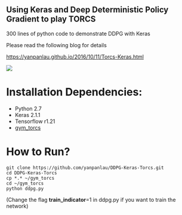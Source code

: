 ## Using Keras and Deep Deterministic Policy Gradient to play TORCS

300 lines of python code to demonstrate DDPG with Keras

Please read the following blog for details

https://yanpanlau.github.io/2016/10/11/Torcs-Keras.html

![](fast.gif)

# Installation Dependencies:

* Python 2.7
* Keras 2.1.1
* Tensorflow r1.21
* [gym_torcs](https://github.com/ugo-nama-kun/gym_torcs)

# How to Run?

```
git clone https://github.com/yanpanlau/DDPG-Keras-Torcs.git
cd DDPG-Keras-Torcs
cp *.* ~/gym_torcs
cd ~/gym_torcs
python ddpg.py 
```

(Change the flag **train_indicator**=1 in ddpg.py if you want to train the network)
